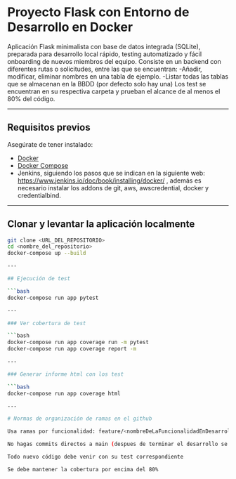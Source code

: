 #  Proyecto Flask con Entorno de Desarrollo en Docker

Aplicación Flask minimalista con base de datos integrada (SQLite), preparada para desarrollo local rápido, testing automatizado y fácil onboarding de nuevos miembros del equipo. Consiste en un backend con diferentes rutas o solicitudes, entre las que se encuentran:
    -Añadir, modificar, eliminar nombres en una tabla de ejemplo.
    -Listar todas las tablas que se almacenan en la BBDD (por defecto solo hay una)
Los test se encuentran en su respectiva carpeta y prueban el alcance de al menos el 80% del código.

---

##  Requisitos previos

Asegúrate de tener instalado:

- [Docker](https://docs.docker.com/get-docker/)
- [Docker Compose](https://docs.docker.com/compose/install/)
- Jenkins, siguiendo los pasos que se indican en la siguiente web: https://www.jenkins.io/doc/book/installing/docker/ , además es necesario instalar los addons de git, aws, awscredential, docker y credentialbind.

---

## Clonar y levantar la aplicación localmente

```bash
git clone <URL_DEL_REPOSITORIO>
cd <nombre_del_repositorio>
docker-compose up --build

---

## Ejecución de test

```bash
docker-compose run app pytest

---

### Ver cobertura de test

```bash
docker-compose run app coverage run -m pytest
docker-compose run app coverage report -m

---

### Generar informe html con los test

```bash
docker-compose run app coverage html

---

# Normas de organización de ramas en el github

Usa ramas por funcionalidad: feature/<nombreDeLaFuncionalidadEnDesarrollo>

No hagas commits directos a main (despues de terminar el desarrollo se validara el merge con el main)

Todo nuevo código debe venir con su test correspondiente

Se debe mantener la cobertura por encima del 80%
